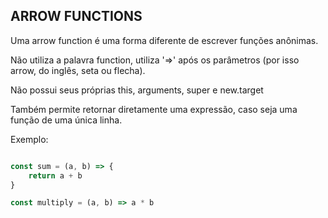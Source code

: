 ## ARROW FUNCTIONS

Uma arrow function é uma forma diferente de escrever funções anônimas. 

Não utiliza a palavra function, utiliza '=>' após os parâmetros (por isso arrow, do inglês, seta ou flecha).

Não possui seus próprias this, arguments, super e new.target

Também permite retornar diretamente uma expressão, caso seja uma função de uma única linha. 

Exemplo: 

```js

const sum = (a, b) => {
    return a + b
}

const multiply = (a, b) => a * b

```